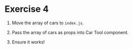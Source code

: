 # Exercise 4

1. Move the array of cars to `index.js`.

2. Pass the array of cars as props into Car Tool component.

3. Ensure it works!